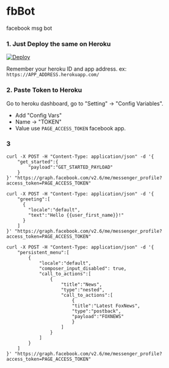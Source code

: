 # fbBot
facebook msg bot 

### 1. Just Deploy the same on Heroku

[![Deploy](https://www.herokucdn.com/deploy/button.svg)](https://heroku.com/deploy)

Remember your heroku ID and app address. ex: `https://APP_ADDRESS.herokuapp.com/`

### 2. Paste Token to Heroku

Go to heroku dashboard, go to "Setting" -> "Config Variables".

- Add "Config Vars"
- Name -> "TOKEN"
- Value use  `PAGE_ACCESS_TOKEN` facebook app.


### 3 

```
curl -X POST -H "Content-Type: application/json" -d '{ 
    "get_started":{
        "payload":"GET_STARTED_PAYLOAD"
    }
}' "https://graph.facebook.com/v2.6/me/messenger_profile?access_token=PAGE_ACCESS_TOKEN"    
```

```
curl -X POST -H "Content-Type: application/json" -d '{
    "greeting":[
      {
        "locale":"default",
        "text":"Hello {{user_first_name}}!"
      }
    ]
}' "https://graph.facebook.com/v2.6/me/messenger_profile?access_token=PAGE_ACCESS_TOKEN"
```


```
curl -X POST -H "Content-Type: application/json" -d '{
    "persistent_menu":[
        {
            "locale":"default",
            "composer_input_disabled": true,
            "call_to_actions":[
                {
                    "title":"News",
                    "type":"nested",
                    "call_to_actions":[
                        {
                        "title":"Latest FoxNews",
                        "type":"postback",
                        "payload":"FOXNEWS"
                        }
                    ]
                }
            ]
        }
    ]
}' "https://graph.facebook.com/v2.6/me/messenger_profile?access_token=PAGE_ACCESS_TOKEN"
```
